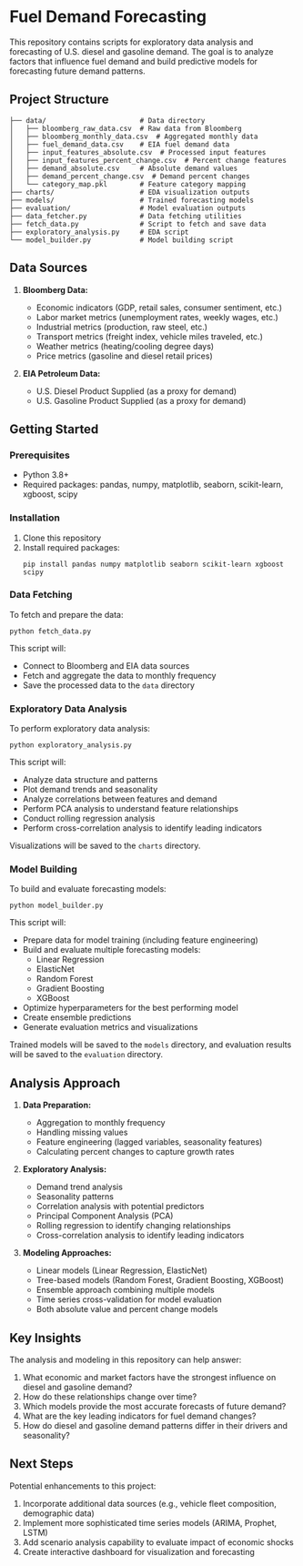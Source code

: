 # Fuel Demand Forecasting

This repository contains scripts for exploratory data analysis and forecasting of U.S. diesel and gasoline demand. The goal is to analyze factors that influence fuel demand and build predictive models for forecasting future demand patterns.

## Project Structure

```
├── data/                       # Data directory
│   ├── bloomberg_raw_data.csv  # Raw data from Bloomberg
│   ├── bloomberg_monthly_data.csv  # Aggregated monthly data
│   ├── fuel_demand_data.csv    # EIA fuel demand data
│   ├── input_features_absolute.csv  # Processed input features
│   ├── input_features_percent_change.csv  # Percent change features
│   ├── demand_absolute.csv     # Absolute demand values
│   ├── demand_percent_change.csv  # Demand percent changes
│   └── category_map.pkl        # Feature category mapping
├── charts/                     # EDA visualization outputs
├── models/                     # Trained forecasting models
├── evaluation/                 # Model evaluation outputs
├── data_fetcher.py             # Data fetching utilities
├── fetch_data.py               # Script to fetch and save data
├── exploratory_analysis.py     # EDA script
└── model_builder.py            # Model building script
```

## Data Sources

1. **Bloomberg Data:**
   - Economic indicators (GDP, retail sales, consumer sentiment, etc.)
   - Labor market metrics (unemployment rates, weekly wages, etc.)
   - Industrial metrics (production, raw steel, etc.)
   - Transport metrics (freight index, vehicle miles traveled, etc.)
   - Weather metrics (heating/cooling degree days)
   - Price metrics (gasoline and diesel retail prices)

2. **EIA Petroleum Data:**
   - U.S. Diesel Product Supplied (as a proxy for demand)
   - U.S. Gasoline Product Supplied (as a proxy for demand)

## Getting Started

### Prerequisites

- Python 3.8+
- Required packages: pandas, numpy, matplotlib, seaborn, scikit-learn, xgboost, scipy

### Installation

1. Clone this repository
2. Install required packages:
   ```
   pip install pandas numpy matplotlib seaborn scikit-learn xgboost scipy
   ```

### Data Fetching

To fetch and prepare the data:

```
python fetch_data.py
```

This script will:
- Connect to Bloomberg and EIA data sources
- Fetch and aggregate the data to monthly frequency
- Save the processed data to the `data` directory

### Exploratory Data Analysis

To perform exploratory data analysis:

```
python exploratory_analysis.py
```

This script will:
- Analyze data structure and patterns
- Plot demand trends and seasonality
- Analyze correlations between features and demand
- Perform PCA analysis to understand feature relationships
- Conduct rolling regression analysis
- Perform cross-correlation analysis to identify leading indicators

Visualizations will be saved to the `charts` directory.

### Model Building

To build and evaluate forecasting models:

```
python model_builder.py
```

This script will:
- Prepare data for model training (including feature engineering)
- Build and evaluate multiple forecasting models:
  - Linear Regression
  - ElasticNet
  - Random Forest
  - Gradient Boosting
  - XGBoost
- Optimize hyperparameters for the best performing model
- Create ensemble predictions
- Generate evaluation metrics and visualizations

Trained models will be saved to the `models` directory, and evaluation results will be saved to the `evaluation` directory.

## Analysis Approach

1. **Data Preparation:**
   - Aggregation to monthly frequency
   - Handling missing values
   - Feature engineering (lagged variables, seasonality features)
   - Calculating percent changes to capture growth rates

2. **Exploratory Analysis:**
   - Demand trend analysis
   - Seasonality patterns
   - Correlation analysis with potential predictors
   - Principal Component Analysis (PCA)
   - Rolling regression to identify changing relationships
   - Cross-correlation analysis to identify leading indicators

3. **Modeling Approaches:**
   - Linear models (Linear Regression, ElasticNet)
   - Tree-based models (Random Forest, Gradient Boosting, XGBoost)
   - Ensemble approach combining multiple models
   - Time series cross-validation for model evaluation
   - Both absolute value and percent change models

## Key Insights

The analysis and modeling in this repository can help answer:

1. What economic and market factors have the strongest influence on diesel and gasoline demand?
2. How do these relationships change over time?
3. Which models provide the most accurate forecasts of future demand?
4. What are the key leading indicators for fuel demand changes?
5. How do diesel and gasoline demand patterns differ in their drivers and seasonality?

## Next Steps

Potential enhancements to this project:

1. Incorporate additional data sources (e.g., vehicle fleet composition, demographic data)
2. Implement more sophisticated time series models (ARIMA, Prophet, LSTM)
3. Add scenario analysis capability to evaluate impact of economic shocks
4. Create interactive dashboard for visualization and forecasting